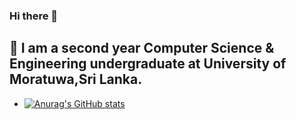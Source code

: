### Hi there 👋

 🌱 I am a second year Computer Science & Engineering undergraduate at University of Moratuwa,Sri Lanka.
- 
- [![Anurag's GitHub stats](https://github-readme-stats.vercel.app/api?username=binoyPeries&count_private=true)](https://github.com/anuraghazra/github-readme-stats)

<!--
**binoyPeries/binoyPeries** is a ✨ _special_ ✨ repository because its `README.md` (this file) appears on your GitHub profile.

Here are some ideas to get you started:

- 🔭 I’m currently working on ...
- 🌱 I’m currently learning ...
- 👯 I’m looking to collaborate on ...
- 🤔 I’m looking for help with ...
- 💬 Ask me about ...
- 📫 How to reach me: ...
- 😄 Pronouns: ...
- ⚡ Fun fact: ...
-->
